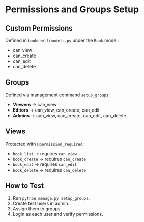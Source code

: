 # Permissions and Groups Setup

## Custom Permissions
Defined in `bookshelf/models.py` under the `Book` model:
- can_view
- can_create
- can_edit
- can_delete

## Groups
Defined via management command `setup_groups`:
- **Viewers** → can_view
- **Editors** → can_view, can_create, can_edit
- **Admins** → can_view, can_create, can_edit, can_delete

## Views
Protected with `@permission_required`:
- `book_list` → requires `can_view`
- `book_create` → requires `can_create`
- `book_edit` → requires `can_edit`
- `book_delete` → requires `can_delete`

## How to Test
1. Run `python manage.py setup_groups`.
2. Create test users in admin.
3. Assign them to groups.
4. Login as each user and verify permissions.
